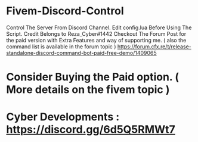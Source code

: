 # Fivem-Discord-Control
 Control The Server From Discord Channel.
 Edit config.lua Before Using The Script. 
 Credit Belongs to Reza_Cyber#1442
 Checkout The Forum Post for the paid version with Extra Features and way of supporting me. ( also the command list is available in the forum topic )
 https://forum.cfx.re/t/release-standalone-discord-command-bot-paid-free-demo/1409065
# Consider Buying the Paid option. ( More details on the fivem topic ) 


# Cyber Developments : https://discord.gg/6d5Q5RMWt7
